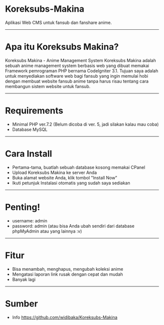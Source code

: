 # Koreksubs-Makina
Aplikasi Web CMS untuk fansub dan fanshare anime.
************
# Apa itu Koreksubs Makina?
Koreksubs Makina - Anime Management System
Koreksubs Makina adalah sebuah anime management system berbasis web yang dibuat memakai Framework pemrograman PHP bernama CodeIgniter 3.1.
Tujuan saya adalah untuk menyediakan software web bagi fansub yang ingin memulai hobi dengan membuat website fansub anime tanpa harus risau tentang cara membangun sistem website untuk fansub.
************
# Requirements
- Minimal PHP ver.7.2 (Belum dicoba di ver. 5, jadi silakan kalau mau coba)
- Database MySQL
************
# Cara Install
- Pertama-tama, buatlah sebuah database kosong memakai CPanel
- Upload Koreksubs Makina ke server Anda
- Buka alamat website Anda, klik tombol "Install Now"
- Ikuti petunjuk Instalasi otomatis yang sudah saya sediakan
************
# Penting!
- username: admin
- password: admin
(atau bisa Anda ubah sendiri dari database phpMyAdmin atau yang lainnya :v)
************
# Fitur
- Bisa menambah, menghapus, mengubah koleksi anime
- Mengatasi laporan link rusak dengan cepat dan mudah
- Banyak lagi
************
# Sumber
-  Info <https://github.com/widibaka/Koreksubs-Makina>
